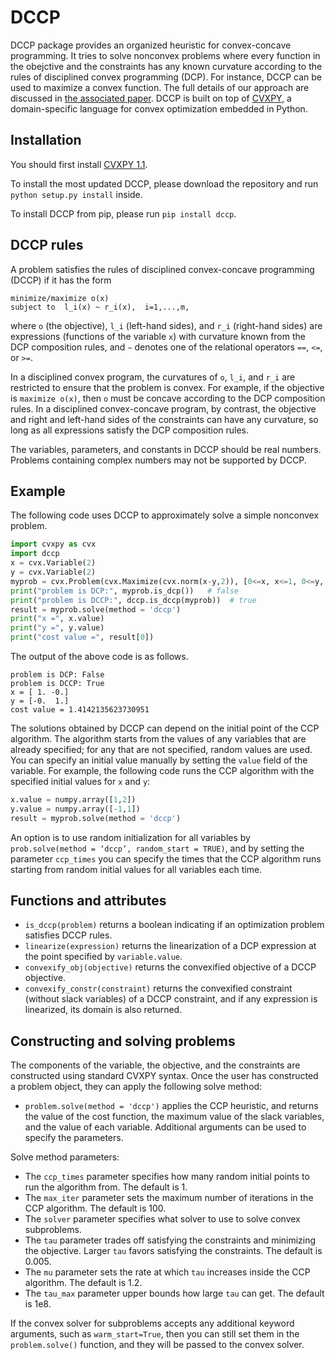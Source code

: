DCCP
====

DCCP package provides an organized heuristic for convex-concave programming.
It tries to solve nonconvex problems where every function in the obejctive and the constraints has any known curvature according to the rules of disciplined convex programming (DCP).
For instance, DCCP can be used to maximize a convex function. 
The full details of our approach are discussed in [the associated paper](https://stanford.edu/~boyd/papers/dccp.html). 
DCCP is built on top of [CVXPY](http://www.cvxpy.org/), a domain-specific language for convex optimization embedded in Python.

Installation
------------
You should first install [CVXPY 1.1](http://www.cvxpy.org/).

To install the most updated DCCP, please download the repository and run ``python setup.py install`` inside.

To install DCCP from pip, please run ``pip install dccp``.

DCCP rules
----------
A problem satisfies the rules of disciplined convex-concave programming (DCCP) if it has the form
```
minimize/maximize o(x)
subject to  l_i(x) ~ r_i(x),  i=1,...,m,
```
where ``o`` (the objective), ``l_i`` (left-hand sides), and ``r_i`` (right-hand sides) are expressions (functions
of the variable ``x``) with curvature known from the DCP composition rules, and ``∼`` denotes one of the
relational operators ``==``, ``<=``, or ``>=``.

In a disciplined convex program, the curvatures of ``o``, ``l_i``, and ``r_i`` are restricted to ensure that the problem is convex. For example, if the objective is ``maximize o(x)``, then ``o`` must be concave according to the DCP composition rules. In a disciplined convex-concave program, by contrast, the objective and right and left-hand sides of the constraints can have any curvature, so long as all expressions satisfy the DCP composition rules.

The variables, parameters, and constants in DCCP should be real numbers. Problems containing complex numbers may not be supported by DCCP.


Example
-------
The following code uses DCCP to approximately solve a simple nonconvex problem.
```python
import cvxpy as cvx
import dccp
x = cvx.Variable(2)
y = cvx.Variable(2)
myprob = cvx.Problem(cvx.Maximize(cvx.norm(x-y,2)), [0<=x, x<=1, 0<=y, y<=1])
print("problem is DCP:", myprob.is_dcp())   # false
print("problem is DCCP:", dccp.is_dccp(myprob))  # true
result = myprob.solve(method = 'dccp')
print("x =", x.value)
print("y =", y.value)
print("cost value =", result[0])
```
The output of the above code is as follows.
```
problem is DCP: False
problem is DCCP: True
x = [ 1. -0.]
y = [-0.  1.]
cost value = 1.4142135623730951
```

The solutions obtained by DCCP can depend on the initial point of the CCP algorithm.
The algorithm starts from the values of any variables that are already specified; for any that are not specified, random values are used. 
You can specify an initial value manually by setting the ``value`` field of the variable.
For example, the following code runs the CCP algorithm with the specified initial values for ``x`` and ``y``:
```python
x.value = numpy.array([1,2])
y.value = numpy.array([-1,1])
result = myprob.solve(method = 'dccp')
```
An option is to use random initialization for all variables by ``prob.solve(method = ‘dccp’, random_start = TRUE)``, and by setting the parameter ``ccp_times`` you can specify the times that the CCP algorithm runs starting from random initial values for all variables each time.


Functions and attributes
----------------
* ``is_dccp(problem)`` returns a boolean indicating if an optimization problem satisfies DCCP rules.
* ``linearize(expression)`` returns the linearization of a DCP expression at the point specified by ``variable.value``.
* ``convexify_obj(objective)`` returns the convexified objective of a DCCP objective.
* ``convexify_constr(constraint)`` returns the convexified constraint (without slack
variables) of a DCCP constraint, and if any expression is linearized, its domain is also returned.

Constructing and solving problems
---------------------------------
The components of the variable, the objective, and the constraints are constructed using standard CVXPY syntax. 
Once the user has constructed a problem object, they can apply the following solve method:
* ``problem.solve(method = 'dccp')`` applies the CCP heuristic, and returns the value of the cost function, the maximum value of the slack variables, and the value of each variable. Additional arguments can be used to specify the parameters.

Solve method parameters:
* The ``ccp_times`` parameter specifies how many random initial points to run the algorithm from. The default is 1.
* The ``max_iter`` parameter sets the maximum number of iterations in the CCP algorithm. The default is 100.
* The ``solver`` parameter specifies what solver to use to solve convex subproblems.
* The ``tau`` parameter trades off satisfying the constraints and minimizing the objective. Larger ``tau`` favors satisfying the constraints. The default is 0.005.
* The ``mu`` parameter sets the rate at which ``tau`` increases inside the CCP algorithm. The default is 1.2.
* The ``tau_max`` parameter upper bounds how large ``tau`` can get. The default is 1e8.

If the convex solver for subproblems accepts any additional keyword arguments, such as ``warm_start=True``, then you can still set them in the ``problem.solve()`` function, and they will be passed to the convex solver.
